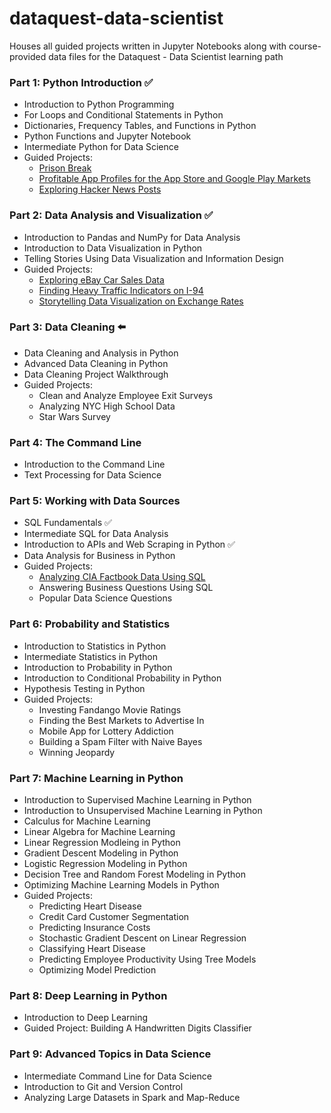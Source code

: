 # dataquest-data-scientist
Houses all guided projects written in Jupyter Notebooks along with course-provided data files for the Dataquest - Data Scientist learning path

### Part 1: Python Introduction ✅
- Introduction to Python Programming 
- For Loops and Conditional Statements in Python 
- Dictionaries, Frequency Tables, and Functions in Python 
- Python Functions and Jupyter Notebook 
- Intermediate Python for Data Science 
- Guided Projects:
  - [Prison Break](https://github.com/marilynyi/dataquest-data-scientist/tree/main/01_prison_break) 
  - [Profitable App Profiles for the App Store and Google Play Markets](https://github.com/marilynyi/dataquest-data-scientist/tree/main/02_mobile_app_data) 
  - [Exploring Hacker News Posts](https://github.com/marilynyi/dataquest-data-scientist/tree/main/03_exploring_hacker_news_posts) 

### Part 2: Data Analysis and Visualization ✅
- Introduction to Pandas and NumPy for Data Analysis 
- Introduction to Data Visualization in Python 
- Telling Stories Using Data Visualization and Information Design
- Guided Projects:
  - [Exploring eBay Car Sales Data](https://github.com/marilynyi/dataquest-data-scientist/tree/main/04_exploring_ebay_car_sales)
  - [Finding Heavy Traffic Indicators on I-94](https://github.com/marilynyi/dataquest-data-scientist/tree/main/05_finding_heavy_traffic_indicators_on_i94w)
  - [Storytelling Data Visualization on Exchange Rates](https://github.com/marilynyi/dataquest-data-scientist/tree/main/06_storytelling_data_visualization_on_exchange_rates)

### Part 3: Data Cleaning ⬅️
- Data Cleaning and Analysis in Python
- Advanced Data Cleaning in Python
- Data Cleaning Project Walkthrough
- Guided Projects:
  - Clean and Analyze Employee Exit Surveys
  - Analyzing NYC High School Data
  - Star Wars Survey

### Part 4: The Command Line
- Introduction to the Command Line
- Text Processing for Data Science

### Part 5: Working with Data Sources
- SQL Fundamentals ✅
- Intermediate SQL for Data Analysis
- Introduction to APIs and Web Scraping in Python ✅
- Data Analysis for Business in Python
- Guided Projects:
  - [Analyzing CIA Factbook Data Using SQL](https://github.com/marilynyi/dataquest-data-scientist/tree/main/10_analyzing_cia_factbook_data_using_sql) 
  - Answering Business Questions Using SQL
  - Popular Data Science Questions

### Part 6: Probability and Statistics
- Introduction to Statistics in Python
- Intermediate Statistics in Python
- Introduction to Probability in Python
- Introduction to Conditional Probability in Python
- Hypothesis Testing in Python
- Guided Projects: 
  - Investing Fandango Movie Ratings
  - Finding the Best Markets to Advertise In
  - Mobile App for Lottery Addiction
  - Building a Spam Filter with Naive Bayes
  - Winning Jeopardy

### Part 7: Machine Learning in Python
- Introduction to Supervised Machine Learning in Python
- Introduction to Unsupervised Machine Learning in Python
- Calculus for Machine Learning
- Linear Algebra for Machine Learning
- Linear Regression Modleing in Python
- Gradient Descent Modeling in Python
- Logistic Regression Modeling in Python
- Decision Tree and Random Forest Modeling in Python
- Optimizing Machine Learning Models in Python
- Guided Projects:
  - Predicting Heart Disease
  - Credit Card Customer Segmentation
  - Predicting Insurance Costs
  - Stochastic Gradient Descent on Linear Regression
  - Classifying Heart Disease
  - Predicting Employee Productivity Using Tree Models
  - Optimizing Model Prediction

### Part 8: Deep Learning in Python
- Introduction to Deep Learning
- Guided Project: Building A Handwritten Digits Classifier

### Part 9: Advanced Topics in Data Science
- Intermediate Command Line for Data Science
- Introduction to Git and Version Control
- Analyzing Large Datasets in Spark and Map-Reduce
